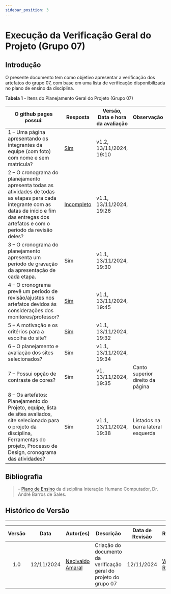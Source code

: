 ```yaml
---
sidebar_position: 3
---
```


# Execução da Verificação Geral do Projeto (Grupo 07)

## Introdução

O presente documento tem como objetivo apresentar a verificação dos artefatos do grupo 07, com base em uma lista de verificação disponibilizada no plano de ensino da disciplina.

<p style={{ textAlign: 'center', fontSize: '18px' }}><b>Tabela 1</b> - Itens do Planejamento Geral do Projeto (Grupo 07)</p>

| O github pages possui:                                                                                                                                                                             | Resposta                                       | Versão, Data e hora da avaliação | Observação                         |
| -------------------------------------------------------------------------------------------------------------------------------------------------------------------------------------------------- | ---------------------------------------------- | -------------------------------- | ---------------------------------- |
| 1 – Uma página apresentando os integrantes da equipe (com foto) com nome e sem matrícula?                                                                                                          | [Sim](https://interacao-humano-computador.github.io/2024.2-Grupo07/)                       | v1.2, 13/11/2024, 19:10            |                                    |
| 2 – O cronograma do planejamento apresenta todas as atividades de todas as etapas para cada integrante com as datas de início e fim das entregas dos artefatos e com o período da revisão deles?   | [Incompleto](https://interacao-humano-computador.github.io/2024.2-Grupo07/planejamento/cronograma/) | v1.1, 13/11/2024, 19:26            |                                    |
| 3 – O cronograma do planejamento apresenta um período de gravação da apresentação de cada etapa.                                                                                                   | [Sim](https://interacao-humano-computador.github.io/2024.2-Grupo07/planejamento/cronograma/)     | v1.1, 13/11/2024, 19:30            |                                    |
| 4 – O cronograma prevê um período de revisão/ajustes nos artefatos devidos às considerações dos monitores/professor?                                                                               | [Sim](https://interacao-humano-computador.github.io/2024.2-Grupo07/planejamento/cronograma/)                                            | v1.1, 13/11/2024, 19:45            |                                    |
| 5 – A motivação e os critérios para a escolha do site?                                                                                                                                             | [Sim](https://interacao-humano-computador.github.io/2024.2-Grupo07/planejamento/sites_escolhidos/) | v1.1, 13/11/2024, 19:32            |                                    |
| 6 – O planejamento e avaliação dos sites selecionados?                                                                                                                                             | [Sim](https://interacao-humano-computador.github.io/2024.2-Grupo07/planejamento/sites_avaliados/)| v1.1, 13/11/2024, 19:34            |                                    |
| 7 – Possui opção de contraste de cores?                                                                                                                                                            | Sim                                            | v1, 13/11/2024, 19:35            | Canto superior direito da página   |
| 8 – Os artefatos: Planejamento do Projeto, equipe, lista de sites avaliados, site selecionado para o projeto da disciplina, Ferramentas do projeto, Processo de Design, cronograma das atividades? | Sim                                            | v1.1, 13/11/2024, 19:38            | Listados na barra lateral esquerda |


## Bibliografia

> \- [Plano de Ensino](https://aprender3.unb.br/pluginfile.php/2972625/mod_resource/content/56/Plano_de_Ensino%20FIHC%20022024%20Turma%2001%20v1.pdf) da disciplina Interação Humano Computador, Dr. André Barros de Sales.


## Histórico de Versão

---

| Versão |    Data    | Autor(es)                                        | Descrição                                                           | Data de Revisão | Revisor(es)                                      |
| :----: | :--------: | ------------------------------------------------ | ------------------------------------------------------------------- | :-------------: | ------------------------------------------------ |
|  1.0   | 12/11/2024 | [Necivaldo Amaral](https://github.com/junioramaral22)     | Criação do documento da verificação geral do projeto do grupo 07 |   12/11/2024    | [Weverton Rodrigues](https://github.com/vevetin) |